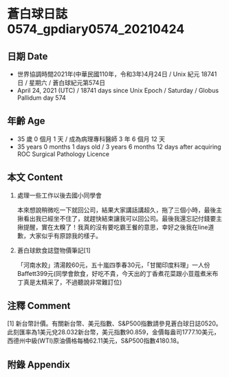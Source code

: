 [_metadata_:encoding]: - "utf-8"
[_metadata_:language]: - "zh-Hant-TW"
[_metadata_:fileformat]: - "markdown"
[_metadata_:MIME_type]: - "text/plain"
[_metadata_:markdown_version]: - "commonmark version 0.29"
[_metadata_:markdown_spec]: - "https://spec.commonmark.org/0.29/"

# 蒼白球日誌0574_gpdiary0574_20210424 #

## 日期 Date ##

* 世界協調時間2021年(中華民國110年，令和3年)4月24日 / Unix 紀元 18741 日 / 星期六 / 蒼白球紀元第574日
* April 24, 2021 (UTC) / 18741 days since Unix Epoch / Saturday / Globus Pallidum day 574

## 年齡 Age ##

* 35 歲 0 個月 1 天 / 成為病理專科醫師 3 年 6 個月 12 天
* 35 years 0 months 1 days old / 3 years 6 months 12 days after acquiring ROC Surgical Pathology Licence

## 本文 Content ##

1. 處理一些工作以後去國小同學會

    本來想說稍微吃一下就回公司，結果大家講話講超久，拖了三個小時，最後主揪看出我已經坐不住了，就趕快結束讓我可以回公司。最後我還忘記付錢要主揪提醒，實在太糗了！我真的沒有要吃霸王餐的意思，幸好之後我在line道歉，大家似乎有原諒我的樣子。
    
2. 蒼白球飲食誌暨物價筆記[1]

    「河南水餃」清湯餃60元，五十嵐四季春30元，「甘閣印度料理」一人份Baffett399元(同學會飲食，好吃不貴，今天出的丁香煮花菜跟小荳蔻煮米布丁真是太精采了，不過聽說非常難訂位)

## 注釋 Comment ##

[1] 新台幣計價。有關新台幣、美元指數、S&P500指數請參見蒼白球日誌0520。此刻匯率為1美元兌28.032新台幣，美元指數90.859，金價每盎司1777.10美元，西德州中級(WTI)原油價格每桶62.11美元，S&P500指數4180.18。

## 附錄 Appendix ##

